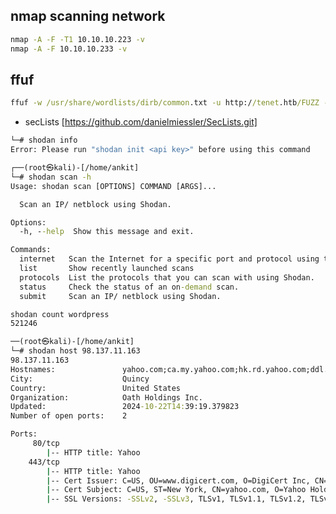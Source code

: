 ## nmap scanning network
```cmd
nmap -A -F -T1 10.10.10.223 -v 
nmap -A -F 10.10.10.233 -v
```
## ffuf 
```cmd
ffuf -w /usr/share/wordlists/dirb/common.txt -u http://tenet.htb/FUZZ -fc 403 -p 2
```
- secLists [https://github.com/danielmiessler/SecLists.git]
```cmd
└─# shodan info       
Error: Please run "shodan init <api key>" before using this command
```
```cmd                                                                                                                                                           
┌──(root㉿kali)-[/home/ankit]
└─# shodan scan -h
Usage: shodan scan [OPTIONS] COMMAND [ARGS]...

  Scan an IP/ netblock using Shodan.

Options:
  -h, --help  Show this message and exit.

Commands:
  internet   Scan the Internet for a specific port and protocol using the...
  list       Show recently launched scans
  protocols  List the protocols that you can scan with using Shodan.
  status     Check the status of an on-demand scan.
  submit     Scan an IP/ netblock using Shodan.
```
```cmd
shodan count wordpress
521246
```
```cmd
──(root㉿kali)-[/home/ankit]
└─# shodan host 98.137.11.163                  
98.137.11.163
Hostnames:               yahoo.com;ca.my.yahoo.com;hk.rd.yahoo.com;ddl.fp.yahoo.com;add.my.yahoo.com;ca.rogers.yahoo.com;mbp.yimg.com;tw.rd.yahoo.com;media-router-fp74.prod.media.vip.gq1.yahoo.com;fr-ca.rogers.yahoo.com;s.yimg.com;brb.yahoo.net
City:                    Quincy
Country:                 United States
Organization:            Oath Holdings Inc.
Updated:                 2024-10-22T14:39:19.379823
Number of open ports:    2

Ports:
     80/tcp  
        |-- HTTP title: Yahoo
    443/tcp  
        |-- HTTP title: Yahoo
        |-- Cert Issuer: C=US, OU=www.digicert.com, O=DigiCert Inc, CN=DigiCert SHA2 High Assurance Server CA
        |-- Cert Subject: C=US, ST=New York, CN=yahoo.com, O=Yahoo Holdings Inc., L=New York
        |-- SSL Versions: -SSLv2, -SSLv3, TLSv1, TLSv1.1, TLSv1.2, TLSv1.3

```

